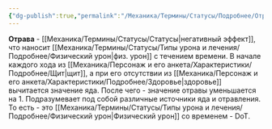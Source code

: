 ```yaml
---
{"dg-publish":true,"permalink":"/Механика/Термины/Статусы/Подробнее/Отрава/","noteIcon":"","created":"2025-10-12T10:43:44.995+03:00","updated":"2025-09-24T18:32:14.109+03:00"}
---
```




**Отрава** - [[Механика/Термины/Статусы/Статусы\|негативный эффект]], что наносит [[Механика/Термины/Статусы/Типы урона и лечения/Подробнее/Физический урон\|физ. урон]] с течением времени. В начале каждого хода из [[Механика/Персонаж и его анкета/Характеристики/Подробнее/Щит\|щит]], а при его отсутствии из [[Механика/Персонаж и его анкета/Характеристики/Подробнее/Здоровье\|здоровье]] вычитается значение яда. После чего - значение отравы уменьшается на 1. Подразумевает под собой различные источники яда и отравления. То есть - это [[Механика/Термины/Статусы/Типы урона и лечения/Подробнее/Физический урон\|Физический урон]] со временем - DoT.